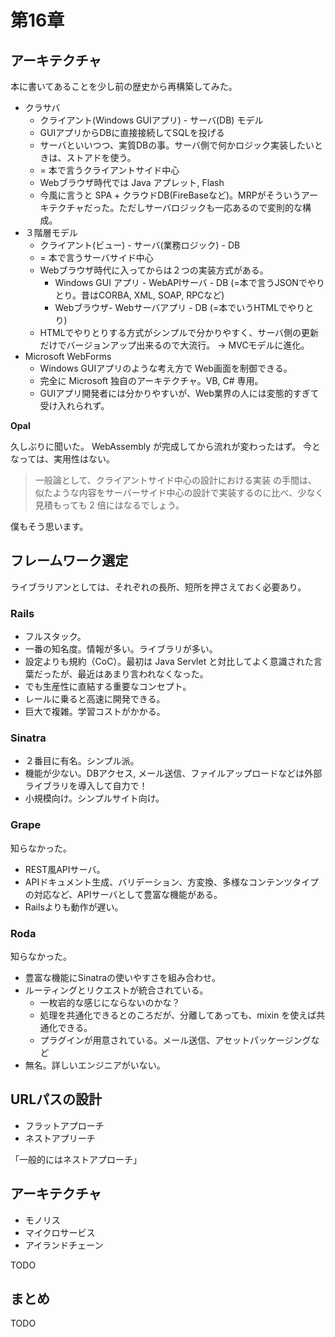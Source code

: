 # 第16章

## アーキテクチャ

本に書いてあることを少し前の歴史から再構築してみた。

- クラサバ
  - クライアント(Windows GUIアプリ) - サーバ(DB) モデル
  - GUIアプリからDBに直接接続してSQLを投げる
  - サーバといいつつ、実質DBの事。サーバ側で何かロジック実装したいときは、ストアドを使う。
  - = 本で言うクライアントサイド中心
  - Webブラウザ時代では Java アプレット, Flash
  - 今風に言うと SPA + クラウドDB(FireBaseなど)。MRPがそういうアーキテクチャだった。ただしサーバロジックも一応あるので変則的な構成。
- ３階層モデル
  - クライアント(ビュー) - サーバ(業務ロジック) - DB
  - = 本で言うサーバサイド中心
  - Webブラウザ時代に入ってからは２つの実装方式がある。
    - Windows GUI アプリ - WebAPIサーバ - DB (=本で言うJSONでやりとり。昔はCORBA, XML, SOAP, RPCなど)
    - Webブラウザ- Webサーバアプリ - DB (=本でいうHTMLでやりとり)
  - HTMLでやりとりする方式がシンプルで分かりやすく、サーバ側の更新だけでバージョンアップ出来るので大流行。 -> MVCモデルに進化。
- Microsoft WebForms
  - Windows GUIアプリのような考え方で Web画面を制御できる。
  - 完全に Microsoft 独自のアーキテクチャ。VB, C# 専用。
  - GUIアプリ開発者には分かりやすいが、Web業界の人には変態的すぎて受け入れられず。

**Opal**

久しぶりに聞いた。
WebAssembly が完成してから流れが変わったはず。
今となっては、実用性はない。

> 一般論として、クライアントサイド中心の設計における実装 の手間は、似たような内容をサーバーサイド中心の設計で実装するのに比べ、少なく 見積もっても 2 倍にはなるでしょう。

僕もそう思います。

## フレームワーク選定

ライブラリアンとしては、それぞれの長所、短所を押さえておく必要あり。

### Rails

- フルスタック。
- 一番の知名度。情報が多い。ライブラリが多い。
- 設定よりも規約（CoC）。最初は Java Servlet と対比してよく意識された言葉だったが、最近はあまり言われなくなった。
- でも生産性に直結する重要なコンセプト。
- レールに乗ると高速に開発できる。
- 巨大で複雑。学習コストがかかる。

### Sinatra

- ２番目に有名。シンプル派。
- 機能が少ない。DBアクセス, メール送信、ファイルアップロードなどは外部ライブラリを導入して自力で！
- 小規模向け。シンプルサイト向け。

### Grape

知らなかった。
- REST風APIサーバ。
- APIドキュメント生成、バリデーション、方変換、多様なコンテンツタイプの対応など、APIサーバとして豊富な機能がある。
- Railsよりも動作が遅い。

### Roda

知らなかった。
- 豊富な機能にSinatraの使いやすさを組み合わせ。
- ルーティングとリクエストが統合されている。
  - 一枚岩的な感じにならないのかな？
  - 処理を共通化できるとのころだが、分離してあっても、mixin を使えば共通化できる。
  - プラグインが用意されている。メール送信、アセットパッケージングなど
- 無名。詳しいエンジニアがいない。

## URLパスの設計

- フラットアプローチ
- ネストアプリーチ

「一般的にはネストアプローチ」

## アーキテクチャ

- モノリス
- マイクロサービス
- アイランドチェーン

TODO


## まとめ

TODO
